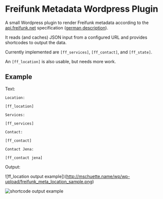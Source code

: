 # Freifunk Metadata Wordpress Plugin

A small Wordpress plugin to render Freifunk metadata according to the [api.freifunk.net](https://github.com/freifunk/api.freifunk.net) specification ([german description](http://freifunk.net/blog/2013/12/die-freifunk-api/)).

It reads (and caches) JSON input from a configured URL and provides shortcodes to output the data.

Currently implemented are `[ff_services]`, `[ff_contact]`, and `[ff_state]`.

An `[ff_location]` is also usable, but needs more work.

## Example

Text:

    Location:

    [ff_location]

    Services:

    [ff_services]

    Contact:

    [ff_contact]

    Contact Jena:

    [ff_contact jena]

Output:

![ff_location output example])(http://mschuette.name/wp/wp-upload/freifunk_meta_location_sample.png)

![shortcode output example](http://mschuette.name/wp/wp-upload/freifunk_meta_example.png)


